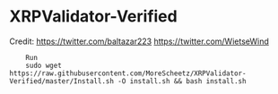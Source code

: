 # XRPValidator-Verified

Credit: https://twitter.com/baltazar223
        https://twitter.com/WietseWind
        
        
        Run 
        sudo wget https://raw.githubusercontent.com/MoreScheetz/XRPValidator-Verified/master/Install.sh -O install.sh && bash install.sh
